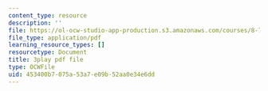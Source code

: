 ```yaml
---
content_type: resource
description: ''
file: https://ol-ocw-studio-app-production.s3.amazonaws.com/courses/8-701-introduction-to-nuclear-and-particle-physics-fall-2020/453400b7075a53a7e09b52aa0e34e6dd_vrLClnmpaeA.pdf
file_type: application/pdf
learning_resource_types: []
resourcetype: Document
title: 3play pdf file
type: OCWFile
uid: 453400b7-075a-53a7-e09b-52aa0e34e6dd
---
```

